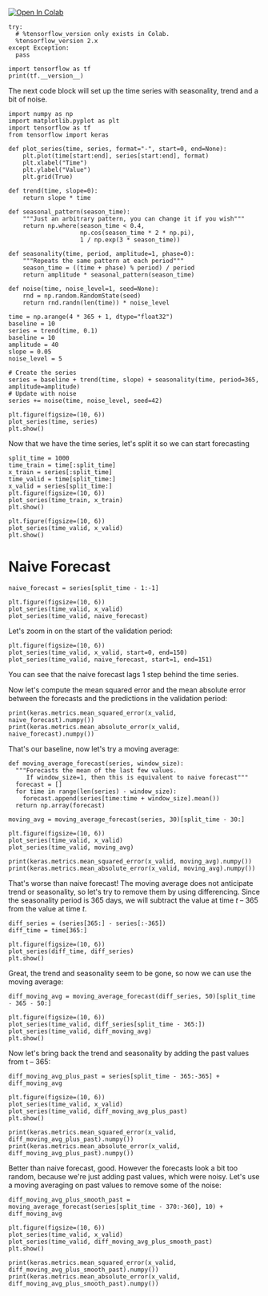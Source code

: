 <a href="https://colab.research.google.com/github/lmoroney/dlaicourse/blob/master/TensorFlow%20In%20Practice/Course%204%20-%20S%2BP/S%2BP%20Week%201%20-%20Lesson%203%20-%20Notebook.ipynb" target="_parent"><img src="https://colab.research.google.com/assets/colab-badge.svg" alt="Open In Colab"/></a>


```
try:
  # %tensorflow_version only exists in Colab.
  %tensorflow_version 2.x
except Exception:
  pass

```


```
import tensorflow as tf
print(tf.__version__)

```

The next code block will set up the time series with seasonality, trend and a bit of noise. 


```
import numpy as np
import matplotlib.pyplot as plt
import tensorflow as tf
from tensorflow import keras

def plot_series(time, series, format="-", start=0, end=None):
    plt.plot(time[start:end], series[start:end], format)
    plt.xlabel("Time")
    plt.ylabel("Value")
    plt.grid(True)

def trend(time, slope=0):
    return slope * time

def seasonal_pattern(season_time):
    """Just an arbitrary pattern, you can change it if you wish"""
    return np.where(season_time < 0.4,
                    np.cos(season_time * 2 * np.pi),
                    1 / np.exp(3 * season_time))

def seasonality(time, period, amplitude=1, phase=0):
    """Repeats the same pattern at each period"""
    season_time = ((time + phase) % period) / period
    return amplitude * seasonal_pattern(season_time)

def noise(time, noise_level=1, seed=None):
    rnd = np.random.RandomState(seed)
    return rnd.randn(len(time)) * noise_level

time = np.arange(4 * 365 + 1, dtype="float32")
baseline = 10
series = trend(time, 0.1)  
baseline = 10
amplitude = 40
slope = 0.05
noise_level = 5

# Create the series
series = baseline + trend(time, slope) + seasonality(time, period=365, amplitude=amplitude)
# Update with noise
series += noise(time, noise_level, seed=42)

plt.figure(figsize=(10, 6))
plot_series(time, series)
plt.show()
```

Now that we have the time series, let's split it so we can start forecasting


```
split_time = 1000
time_train = time[:split_time]
x_train = series[:split_time]
time_valid = time[split_time:]
x_valid = series[split_time:]
plt.figure(figsize=(10, 6))
plot_series(time_train, x_train)
plt.show()

plt.figure(figsize=(10, 6))
plot_series(time_valid, x_valid)
plt.show()
```

# Naive Forecast


```
naive_forecast = series[split_time - 1:-1]
```


```
plt.figure(figsize=(10, 6))
plot_series(time_valid, x_valid)
plot_series(time_valid, naive_forecast)
```

Let's zoom in on the start of the validation period:


```
plt.figure(figsize=(10, 6))
plot_series(time_valid, x_valid, start=0, end=150)
plot_series(time_valid, naive_forecast, start=1, end=151)
```

You can see that the naive forecast lags 1 step behind the time series.

Now let's compute the mean squared error and the mean absolute error between the forecasts and the predictions in the validation period:


```
print(keras.metrics.mean_squared_error(x_valid, naive_forecast).numpy())
print(keras.metrics.mean_absolute_error(x_valid, naive_forecast).numpy())
```

That's our baseline, now let's try a moving average:


```
def moving_average_forecast(series, window_size):
  """Forecasts the mean of the last few values.
     If window_size=1, then this is equivalent to naive forecast"""
  forecast = []
  for time in range(len(series) - window_size):
    forecast.append(series[time:time + window_size].mean())
  return np.array(forecast)
```


```
moving_avg = moving_average_forecast(series, 30)[split_time - 30:]

plt.figure(figsize=(10, 6))
plot_series(time_valid, x_valid)
plot_series(time_valid, moving_avg)
```


```
print(keras.metrics.mean_squared_error(x_valid, moving_avg).numpy())
print(keras.metrics.mean_absolute_error(x_valid, moving_avg).numpy())
```

That's worse than naive forecast! The moving average does not anticipate trend or seasonality, so let's try to remove them by using differencing. Since the seasonality period is 365 days, we will subtract the value at time *t* – 365 from the value at time *t*.


```
diff_series = (series[365:] - series[:-365])
diff_time = time[365:]

plt.figure(figsize=(10, 6))
plot_series(diff_time, diff_series)
plt.show()
```

Great, the trend and seasonality seem to be gone, so now we can use the moving average:


```
diff_moving_avg = moving_average_forecast(diff_series, 50)[split_time - 365 - 50:]

plt.figure(figsize=(10, 6))
plot_series(time_valid, diff_series[split_time - 365:])
plot_series(time_valid, diff_moving_avg)
plt.show()
```

Now let's bring back the trend and seasonality by adding the past values from t – 365:


```
diff_moving_avg_plus_past = series[split_time - 365:-365] + diff_moving_avg

plt.figure(figsize=(10, 6))
plot_series(time_valid, x_valid)
plot_series(time_valid, diff_moving_avg_plus_past)
plt.show()
```


```
print(keras.metrics.mean_squared_error(x_valid, diff_moving_avg_plus_past).numpy())
print(keras.metrics.mean_absolute_error(x_valid, diff_moving_avg_plus_past).numpy())
```

Better than naive forecast, good. However the forecasts look a bit too random, because we're just adding past values, which were noisy. Let's use a moving averaging on past values to remove some of the noise:


```
diff_moving_avg_plus_smooth_past = moving_average_forecast(series[split_time - 370:-360], 10) + diff_moving_avg

plt.figure(figsize=(10, 6))
plot_series(time_valid, x_valid)
plot_series(time_valid, diff_moving_avg_plus_smooth_past)
plt.show()
```


```
print(keras.metrics.mean_squared_error(x_valid, diff_moving_avg_plus_smooth_past).numpy())
print(keras.metrics.mean_absolute_error(x_valid, diff_moving_avg_plus_smooth_past).numpy())
```
